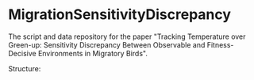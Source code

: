 # MigrationSensitivityDiscrepancy

The script and data repository for the paper "Tracking Temperature over Green-up: Sensitivity Discrepancy Between Observable and Fitness-Decisive Environments in Migratory Birds".

Structure:

